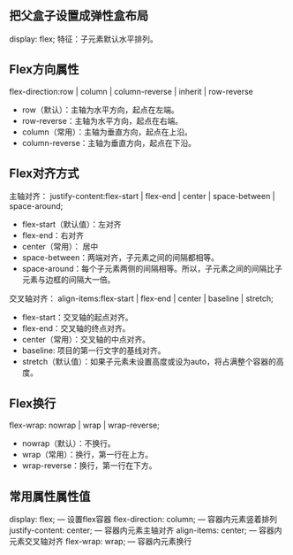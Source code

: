 ## 把父盒子设置成弹性盒布局

display: flex;
特征：子元素默认水平排列。

## Flex方向属性

flex-direction:row | column | column-reverse | inherit | row-reverse

- row（默认）：主轴为水平方向，起点在左端。
- row-reverse：主轴为水平方向，起点在右端。
- column（常用）：主轴为垂直方向，起点在上沿。
- column-reverse：主轴为垂直方向，起点在下沿。

## Flex对齐方式

主轴对齐：
justify-content:flex-start | flex-end | center | space-between | space-around;

- flex-start（默认值）：左对齐
- flex-end：右对齐
- center（常用）： 居中
- space-between：两端对齐，子元素之间的间隔都相等。
- space-around：每个子元素两侧的间隔相等。所以，子元素之间的间隔比子元素与边框的间隔大一倍。

交叉轴对齐：
align-items:flex-start | flex-end | center | baseline | stretch;

- flex-start：交叉轴的起点对齐。
- flex-end：交叉轴的终点对齐。
- center（常用）：交叉轴的中点对齐。
- baseline: 项目的第一行文字的基线对齐。
- stretch（默认值）：如果子元素未设置高度或设为auto，将占满整个容器的高度。

## Flex换行

flex-wrap: nowrap | wrap | wrap-reverse;

- nowrap（默认）：不换行。
- wrap（常用）：换行，第一行在上方。
- wrap-reverse：换行，第一行在下方。

## 常用属性属性值

display: flex; — 设置flex容器
flex-direction: column; — 容器内元素竖着排列
justify-content: center; — 容器内元素主轴对齐
align-items: center; — 容器内元素交叉轴对齐
flex-wrap: wrap; — 容器内元素换行
